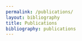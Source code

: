 ```yaml
---
permalink: /publications/
layout: bibliography
title: Publications
bibliography: publications
---
```

